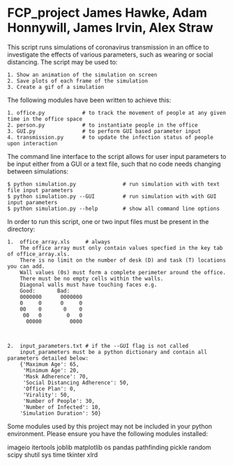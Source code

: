 # FCP_project James Hawke, Adam Honnywill, James Irvin, Alex Straw

This script runs simulations of coronavirus transmission in an office to investigate the effects of various
parameters, such as wearing or social distancing. The script may be used to:

    1. Show an animation of the simulation on screen
	2. Save plots of each frame of the simulation
    3. Create a gif of a simulation
    

The following modules have been written to achieve this:

    1. office.py            # to track the movement of people at any given time in the office space
    2. person.py            # to instantiate people in the office
    3. GUI.py               # to perform GUI based parameter input
    4. transmission.py      # to update the infection status of people upon interaction

The command line interface to the script allows for user input parameters to be input either from a GUI or a
text file, such that no code needs changing between simulations:

    $ python simulation.py               # run simulation with with text file input parameters
    $ python simulation.py --GUI         # run simulation with with GUI input parameters
    $ python simulation.py --help        # show all command line options

In order to run this script, one or two input files must be present in the directory:

    1.  office_array.xls     # always
		The office array must only contain values specfied in the key tab of office_array.xls.
		There is no limit on the number of desk (D) and task (T) locations you can add.
		Wall values (0s) must form a complete perimeter around the office.
		There must be no empty cells within the walls.
		Diagonal walls must have touching faces e.g.
		Good:		Bad:
		0000000	     0000000
		0     0      0     0
		00    0       0    0
		 00   0        0   0
		  00000         0000
		
		
		
    2.  input_parameters.txt # if the --GUI flag is not called
		input_parameters must be a python dictionary and contain all parameters detailed below:
		{'Maximum Age': 65,
		 'Minimum Age': 20,
		 'Mask Adherence': 70,
		 'Social Distancing Adherence': 50,
		 'Office Plan': 0,
		 'Virality': 50,
		 'Number of People': 30,
		 'Number of Infected': 10,
		'Simulation Duration': 50}

Some modules used by this project may not be included in your python environment.
Please ensure you have the following modules installed:

imageio
itertools
joblib
matplotlib
os
pandas
pathfinding
pickle
random
scipy
shutil
sys
time
tkinter
xlrd





